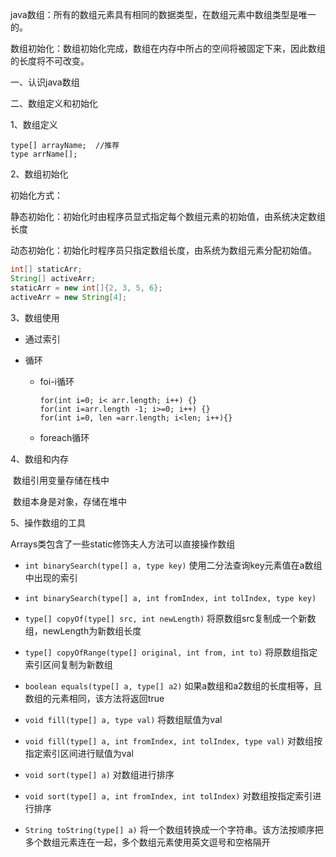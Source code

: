 java数组：所有的数组元素具有相同的数据类型，在数组元素中数组类型是唯一的。

数组初始化：数组初始化完成，数组在内存中所占的空间将被固定下来，因此数组的长度将不可改变。

一、认识java数组



二、数组定义和初始化

1、数组定义

```
type[] arrayName;  //推荐
type arrName[];
```

2、数组初始化

初始化方式：

​	静态初始化：初始化时由程序员显式指定每个数组元素的初始值，由系统决定数组长度

​	动态初始化：初始化时程序员只指定数组长度，由系统为数组元素分配初始值。

```java
int[] staticArr;
String[] activeArr;
staticArr = new int[]{2, 3, 5, 6};
activeArr = new String[4];
```

3、数组使用

- 通过索引

- 循环

  - foi-i循环

    ```
    for(int i=0; i< arr.length; i++) {}
    for(int i=arr.length -1; i>=0; i++) {}
    for(int i=0, len =arr.length; i<len; i++){}
    ```

    

  - foreach循环

4、数组和内存

​	数组引用变量存储在栈中

​	数组本身是对象，存储在堆中

5、操作数组的工具

Arrays类包含了一些static修饰夫人方法可以直接操作数组

- `int binarySearch(type[] a, type key)` 	使用二分法查询key元素值在a数组中出现的索引
- `int binarySearch(type[] a, int fromIndex, int tolIndex, type key)` 
- `type[] copyOf(type[] src, int newLength)` 将原数组src复制成一个新数组，newLength为新数组长度
- `type[] copyOfRange(type[] original, int from, int to)`  将原数组指定索引区间复制为新数组
- `boolean equals(type[] a, type[] a2)`  如果a数组和a2数组的长度相等，且数组的元素相同，该方法将返回true
- `void fill(type[] a, type val)` 将数组赋值为val
- `void fill(type[] a, int fromIndex, int tolIndex, type val)` 对数组按指定索引区间进行赋值为val
- `void sort(type[] a)`       对数组进行排序
- `void sort(type[] a, int fromIndex, int tolIndex)`   对数组按指定索引进行排序

- `String toString(type[] a)`   将一个数组转换成一个字符串。该方法按顺序把多个数组元素连在一起，多个数组元素使用英文逗号和空格隔开
